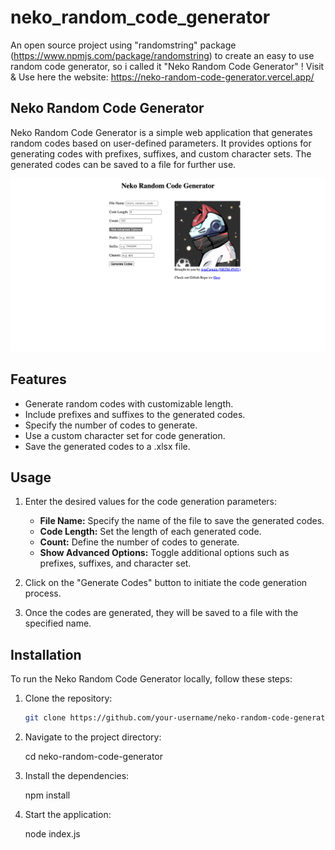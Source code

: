 # neko_random_code_generator
An open source project using "randomstring" package (https://www.npmjs.com/package/randomstring) to create an easy to use random code generator, so i called it "Neko Random Code Generator" !
Visit & Use here the website: https://neko-random-code-generator.vercel.app/

## Neko Random Code Generator

Neko Random Code Generator is a simple web application that generates random codes based on user-defined parameters. It provides options for generating codes with prefixes, suffixes, and custom character sets. The generated codes can be saved to a file for further use.

![Neko Random Code Generator](screenshot.png)

## Features

- Generate random codes with customizable length.
- Include prefixes and suffixes to the generated codes.
- Specify the number of codes to generate.
- Use a custom character set for code generation.
- Save the generated codes to a .xlsx file.

## Usage

1. Enter the desired values for the code generation parameters:
   - **File Name:** Specify the name of the file to save the generated codes.
   - **Code Length:** Set the length of each generated code.
   - **Count:** Define the number of codes to generate.
   - **Show Advanced Options:** Toggle additional options such as prefixes, suffixes, and character set.

2. Click on the "Generate Codes" button to initiate the code generation process.

3. Once the codes are generated, they will be saved to a file with the specified name.

## Installation

To run the Neko Random Code Generator locally, follow these steps:

1. Clone the repository:

   ```bash
   git clone https://github.com/your-username/neko-random-code-generator.git

2. Navigate to the project directory:

    cd neko-random-code-generator

3. Install the dependencies:

    npm install

4. Start the application:

    node index.js
